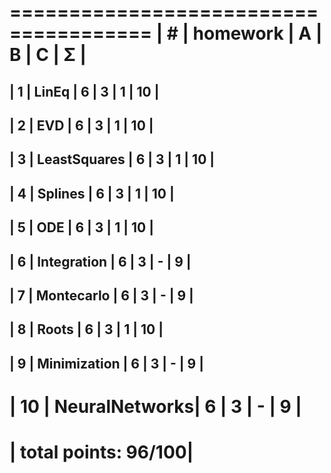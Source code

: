  ======================================
| #  | homework      | A | B | C | Σ  |
 ======================================
| 1  | LinEq         | 6 | 3 | 1 | 10 |
---------------------------------------
| 2  | EVD           | 6 | 3 | 1 | 10 |
---------------------------------------
| 3  | LeastSquares  | 6 | 3 | 1 | 10 |
---------------------------------------
| 4  | Splines       | 6 | 3 | 1 | 10 |
---------------------------------------
| 5  | ODE           | 6 | 3 | 1 | 10 |
---------------------------------------
| 6  | Integration   | 6 | 3 | - | 9  |
---------------------------------------
| 7  | Montecarlo    | 6 | 3 | - | 9  |
---------------------------------------
| 8  | Roots         | 6 | 3 | 1 | 10 |
---------------------------------------
| 9  | Minimization  | 6 | 3 | - | 9  |
---------------------------------------
| 10 | NeuralNetworks| 6 | 3 | - | 9  |
 ======================================
|                 total points: 96/100|
 ======================================
